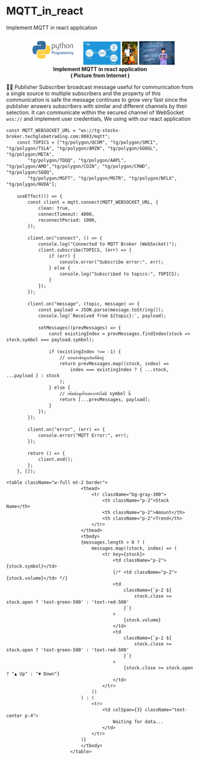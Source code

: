 # MQTT_in_react
Implement MQTT in react application

<p align="center" width="100%">
    <img width="30%" src="https://github.com/jkaewprateep/MQTT_in_react/blob/main/python-logo.jpg">
    <img width="20%" src="https://github.com/jkaewprateep/MQTT_in_react/blob/main/mqtt.jpg">
    <img width="8.3%" src="https://github.com/jkaewprateep/MQTT_in_react/blob/main/image21.jpg">
    <img width="18.9%" src="https://github.com/jkaewprateep/MQTT_in_react/blob/main/kid_17.jpg"> </br>
    <b> Implement MQTT in react application </b> </br>
    <b> ( Picture from Internet ) </b> </br>
</p>

🧸💬 Publisher  Subscriber broadcast message useful for communication from a single source to multiple subscribers and the property of this communication is safe the message continues to grow very fast since the publisher answers subscribers with similar and different channels by their selection. It can communicate within the secured channel of WebSocket ```wss://``` and implement user credentials, We using with our react application <br>

```
const MQTT_WEBSOCKET_URL = "ws://tg-stocks-broker.techglobetrading.com:8083/mqtt";
    const TOPICS = ["tg/polygon/QCOM", "tg/polygon/SMCI", "tg/polygon/TSLA", "tg/polygon/AMZN", "tg/polygon/GOOGL", "tg/polygon/META",
        "tg/polygon/TQQQ", "tg/polygon/AAPL", "tg/polygon/AMD","tg/polygon/COIN", "tg/polygon/CRWD", "tg/polygon/SQQQ",
        "tg/polygon/MSFT", "tg/polygon/MSTR", "tg/polygon/NFLX", "tg/polygon/NVDA"];

    useEffect(() => {
        const client = mqtt.connect(MQTT_WEBSOCKET_URL, {
            clean: true,
            connectTimeout: 4000,
            reconnectPeriod: 1000,
        });

        client.on("connect", () => {
            console.log("Connected to MQTT Broker (WebSocket)");
            client.subscribe(TOPICS, (err) => {
                if (err) {
                    console.error("Subscribe error:", err);
                } else {
                    console.log("Subscribed to topics:", TOPICS);
                }
            });
        });

        client.on("message", (topic, message) => {
            const payload = JSON.parse(message.toString());
            console.log(`Received from ${topic}:`, payload);

            setMessages((prevMessages) => {
                const existingIndex = prevMessages.findIndex(stock => stock.symbol === payload.symbol);
                
                if (existingIndex !== -1) {
                    // แทนค่าข้อมูลเดิมที่มีอยู่
                    return prevMessages.map((stock, index) =>
                        index === existingIndex ? { ...stock, ...payload } : stock
                    );
                } else {
                    // เพิ่มข้อมูลใหม่หากยังไม่มี symbol นี้
                    return [...prevMessages, payload];
                }
            });
        });

        client.on("error", (err) => {
            console.error("MQTT Error:", err);
        });

        return () => {
            client.end();
        };
    }, []);
```

```
<table className="w-full mt-2 border">
                            <thead>
                                <tr className="bg-gray-300">
                                    <th className="p-2">Stock Name</th>
                                    <th className="p-2">Amount</th>
                                    <th className="p-2">Trend</th>
                                </tr>
                            </thead>
                            <tbody>
                            {messages.length > 0 ? (
                                messages.map((stock, index) => (
                                    <tr key={stock}>
                                        <td className="p-2">{stock.symbol}</td>
                                        {/* <td className="p-2">{stock.volume}</td> */}
                                        <td
                                            className={`p-2 ${
                                                stock.close >= stock.open ? 'text-green-500' : 'text-red-500'
                                            }`}
                                        >
                                            {stock.volume}
                                        </td>
                                        <td
                                            className={`p-2 ${
                                                stock.close >= stock.open ? 'text-green-500' : 'text-red-500'
                                            }`}
                                        >
                                            {stock.close >= stock.open ? "▲ Up" : "▼ Down"}
                                        </td>
                                    </tr>
                                ))
                            ) : (
                                <tr>
                                    <td colSpan={3} className="text-center p-4">
                                        Waiting for data...
                                    </td>
                                </tr>
                            )}
                            </tbody>
                        </table>
```
